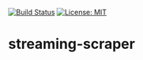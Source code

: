 [![Build Status](https://travis-ci.com/AdamKlekowski/streaming-scraper.svg?branch=main)](https://travis-ci.com/AdamKlekowski/streaming-scraper)
[![License: MIT](https://img.shields.io/badge/License-MIT-yellow.svg)](https://opensource.org/licenses/MIT)

# streaming-scraper

